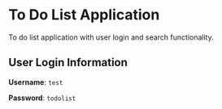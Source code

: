 # To Do List Application

To do list application with user login and search functionality.

## User Login Information

**Username**: `test`

**Password**: `todolist`
